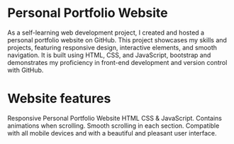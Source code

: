 # Personal Portfolio Website


As a self-learning web development project, I created and hosted a personal portfolio website on GitHub.
This project showcases my skills and projects, featuring responsive design, interactive elements, and smooth navigation.
It is built using HTML, CSS, and JavaScript, bootstrap and demonstrates my proficiency in front-end development and version control with GitHub.

# Website features
Responsive Personal Portfolio Website HTML CSS & JavaScript.
Contains animations when scrolling.
Smooth scrolling in each section.
Compatible with all mobile devices and with a beautiful and pleasant user interface.

